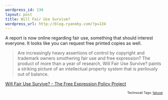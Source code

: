 ```yaml
--- 
wordpress_id: 134
layout: post
title: Will Fair Use Survive?
wordpress_url: http://blog.ryaneby.com/?p=134
---
```

A report is now online regarding fair use, something that should interest everyone. It looks like you can request free printed copies as well.

<blockquote>Are increasingly heavy assertions of control by copyright and trademark owners smothering fair use and free expression? The product of more than a year of research, Will Fair Use Survive? paints a striking picture of an intellectual property system that is perilously out of balance.</blockquote>

<a href="http://www.fepproject.org/policyreports/fairuseflyer.html" title="The Free Expression Policy Project">Will Fair Use Survive? - The Free Expression Policy Project</a>
<!-- technorati tags start --><p style="text-align:right;font-size:10px;">Technorati Tags: <a href="http://www.technorati.com/tag/fairuse" rel="tag">fairuse</a></p><!-- technorati tags end -->
